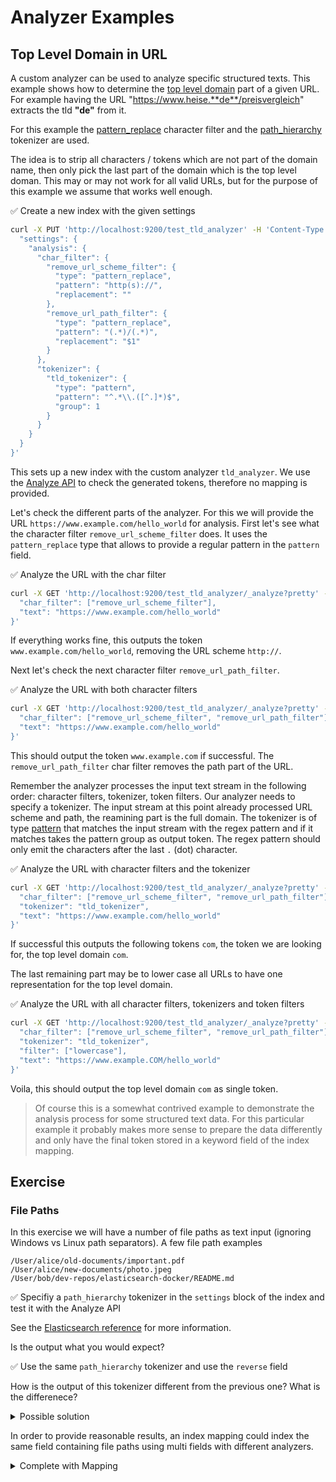 # Analyzer Examples

## Top Level Domain in URL

A custom analyzer can be used to analyze specific structured texts. This example shows how to determine the [top level domain](https://en.wikipedia.org/wiki/Top-level_domain) part of a given URL. For example having the URL "https://www.heise.**de**/preisvergleich" extracts the tld **"de"** from it.

For this example the [pattern_replace](https://www.elastic.co/guide/en/elasticsearch/reference/current/analysis-pattern-replace-charfilter.html) character filter and the [path_hierarchy](https://www.elastic.co/guide/en/elasticsearch/reference/current/analysis-pathhierarchy-tokenizer.html) tokenizer are used.

The idea is to strip all characters / tokens which are not part of the domain name, then only pick the last part of the domain which is the top level doman. This may or may not work for all valid URLs, but for the purpose of this example we assume that works well enough.

✅ Create a new index with the given settings

```bash
curl -X PUT 'http://localhost:9200/test_tld_analyzer' -H 'Content-Type: application/json' -d '{
  "settings": {
    "analysis": {
      "char_filter": {
        "remove_url_scheme_filter": {
          "type": "pattern_replace",
          "pattern": "http(s)://",
          "replacement": ""
        },
        "remove_url_path_filter": {
          "type": "pattern_replace",
          "pattern": "(.*)/(.*)",
          "replacement": "$1"
        }
      },
      "tokenizer": {
        "tld_tokenizer": {
          "type": "pattern",
          "pattern": "^.*\\.([^.]*)$",
          "group": 1
        }
      }
    }
  }
}'
```

This sets up a new index with the custom analyzer `tld_analyzer`. We use the [Analyze API](https://www.elastic.co/guide/en/elasticsearch/reference/current/indices-analyze.html) to check the generated tokens, therefore no mapping is provided.

Let's check the different parts of the analyzer. For this we will provide the URL `https://www.example.com/hello_world` for analysis. First let's see what the character filter `remove_url_scheme_filter` does. It uses the `pattern_replace` type that allows to provide a regular pattern in the `pattern` field.

✅ Analyze the URL with the char filter

```bash
curl -X GET 'http://localhost:9200/test_tld_analyzer/_analyze?pretty' -H 'Content-Type: application/json' -d '{
  "char_filter": ["remove_url_scheme_filter"],
  "text": "https://www.example.com/hello_world"
}'
```

If everything works fine, this outputs the token `www.example.com/hello_world`, removing the URL scheme `http://`.

Next let's check the next character filter `remove_url_path_filter`.

✅ Analyze the URL with both character filters

```bash
curl -X GET 'http://localhost:9200/test_tld_analyzer/_analyze?pretty' -H 'Content-Type: application/json' -d '{
  "char_filter": ["remove_url_scheme_filter", "remove_url_path_filter"],
  "text": "https://www.example.com/hello_world"
}'
```

This should output the token `www.example.com` if successful. The `remove_url_path_filter` char filter removes the path part of the URL.

Remember the analyzer processes the input text stream in the following order: character filters, tokenizer, token filters. Our analyzer needs to specify a tokenizer. The input stream at this point already processed URL scheme and path, the reamining part is the full domain. The tokenizer is of type [pattern](https://www.elastic.co/guide/en/elasticsearch/reference/current/analysis-pattern-tokenizer.html) that matches the input stream with the regex pattern and if it matches takes the pattern group as output token. The regex pattern should only emit the characters after the last `.` (dot) character.

✅ Analyze the URL with character filters and the tokenizer

```bash
curl -X GET 'http://localhost:9200/test_tld_analyzer/_analyze?pretty' -H 'Content-Type: application/json' -d '{
  "char_filter": ["remove_url_scheme_filter", "remove_url_path_filter"],
  "tokenizer": "tld_tokenizer",
  "text": "https://www.example.com/hello_world"
}'
```

If successful this outputs the following tokens `com`, the token we are looking for, the top level domain `com`.

The last remaining part may be to lower case all URLs to have one representation for the top level domain.

✅ Analyze the URL with all character filters, tokenizers and token filters

```bash
curl -X GET 'http://localhost:9200/test_tld_analyzer/_analyze?pretty' -H 'Content-Type: application/json' -d '{
  "char_filter": ["remove_url_scheme_filter", "remove_url_path_filter"],
  "tokenizer": "tld_tokenizer",
  "filter": ["lowercase"],
  "text": "https://www.example.COM/hello_world"
}'
```

Voila, this should output the top level domain `com` as single token.

> Of course this is a somewhat contrived example to demonstrate the analysis process for some structured text data. For this particular example it probably makes more sense to prepare the data differently and only have the final token stored in a keyword field of the index mapping.


## Exercise

### File Paths

In this exercise we will have a number of file paths as text input (ignoring Windows vs Linux path separators). A few file path examples

```text
/User/alice/old-documents/important.pdf
/User/alice/new-documents/photo.jpeg
/User/bob/dev-repos/elasticsearch-docker/README.md
```

✅ Specifiy a `path_hierarchy` tokenizer in the `settings` block of the index and test it with the Analyze API

See the [Elasticsearch reference](https://www.elastic.co/guide/en/elasticsearch/reference/current/analysis-pathhierarchy-tokenizer.html) for more information.

Is the output what you would expect?

✅ Use the same `path_hierarchy` tokenizer and use the `reverse` field

How is the output of this tokenizer different from the previous one? What is the differenece?

<details>
<summary>Possible solution</summary>

This mapping uses the `path_hierarchy` tokenizer, create an index with the settings first.

```bash
curl -X PUT 'http://localhost:9200/test_file_paths' -H 'Content-Type: application/json' -d '{
  "settings": {
    "analysis": {
      "tokenizer": {
        "filepath_tokenizer": {
          "type": "path_hierarchy",
          "delimiter": "/"
        },
        "filepath_tokenizer_reversed": {
          "type": "path_hierarchy",
          "delimiter": "/",
          "reverse": true
        }
      }
    }
  }
}'
```

To check the tokenizer we are using the Analyze API, first the `filepath_tokenizer`.

```bash
curl -X POST 'http://localhost:9200/test_file_paths/_analyze?pretty=true' -H 'Content-Type: application/json' -d '{
  "tokenizer": "filepath_tokenizer",
  "text": "/User/bob/dev-repos/elasticsearch-docker/README.md"
}'
```

Then the `filepath_tokenizer_reversed` tokenizer.

```bash
curl -X POST 'http://localhost:9200/test_file_paths/_analyze?pretty=true' -H 'Content-Type: application/json' -d '{
  "tokenizer": "filepath_tokenizer_reversed",
  "text": "/User/bob/dev-repos/elasticsearch-docker/README.md"
}'
```
</details>

In order to provide reasonable results, an index mapping could index the same field containing file paths using multi fields with different analyzers.

<details>
<summary>Complete with Mapping</summary>

Given the above mapping from the previous exercise using `path_hierarchy` tokenizers, there are two analyzers with different directions.

```bash
curl -X PUT 'http://localhost:9200/test_file_paths' -H 'Content-Type: application/json' -d '{
  "settings": {
    "analysis": {
      "tokenizer": {
        "filepath_tokenizer": {
          "type": "path_hierarchy",
          "delimiter": "/"
        },
        "filepath_tokenizer_reversed": {
          "type": "path_hierarchy",
          "delimiter": "/",
          "reverse": true
        }
      },
      "analyzer": {
        "filepath_analyzer": {
          "tokenizer": "filepath_tokenizer",
          "filter": ["lowercase"]
        },
        "filepath_analyzer_reversed": {
          "tokenizer": "filepath_tokenizer_reversed",
          "filter": ["lowercase"]
        }
      }
    }
  },
  "mappings": {
    "properties": {
      "filepath": {
        "type": "text",
        "analyzer": "filepath_analyzer",
        "fields": {
          "reverse": {
            "type": "text",
            "analyzer": "filepath_analyzer_reversed"
          }
        }
      }
    }
  }
}'
```

Then we can check the generated tokens for fields `filepath` and `filepath.reversed` to see that the analyzers work as intended.

```bash
curl -X POST 'http://localhost:9200/test_file_paths/_analyze?pretty=true' -H 'Content-Type: application/json' -d '{
  "field": "filepath",
  "text": "/User/bob/dev-repos/elasticsearch-docker/README.md"
}'
```
</details>
